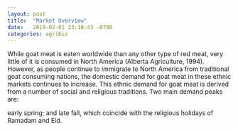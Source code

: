 ```yaml
---
layout: post
title:  "Market Overview"
date:   2019-02-01 23:18:43 -0700
categories: agribiz 
---
```

While goat meat is eaten worldwide than any other type of red meat, very little of it is consumed in North America (Alberta Agriculture, 1994).  However, as people continue to immigrate to North America from traditional goat consuming nations, the domestic demand for goat meat in these ethnic markets continues to increase. This ethnic demand for goat meat is derived from a number of social and religious traditions. Two main demand peaks are:

early spring; and
late fall, which coincide with the religious holidays of Ramadam and Eid.  
